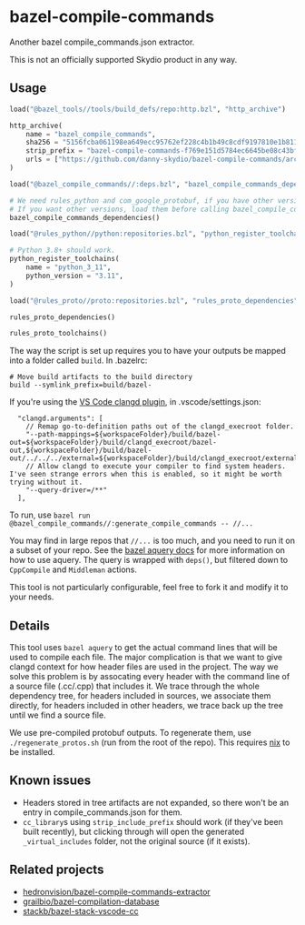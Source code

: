 # bazel-compile-commands
Another bazel compile_commands.json extractor.

This is not an officially supported Skydio product in any way.

## Usage
```python
load("@bazel_tools//tools/build_defs/repo:http.bzl", "http_archive")

http_archive(
    name = "bazel_compile_commands",
    sha256 = "5156fcba061198ea649ecc95762ef228c4b1b49c8cdf9197810e1b8112a1033a",
    strip_prefix = "bazel-compile-commands-f769e151d5784ec6645be08c43bf869acea800ef",
    urls = ["https://github.com/danny-skydio/bazel-compile-commands/archive/f769e151d5784ec6645be08c43bf869acea800ef.tar.gz"],
)

load("@bazel_compile_commands//:deps.bzl", "bazel_compile_commands_dependencies")

# We need rules_python and com_google_protobuf, if you have other versions it should be okay.
# If you want other versions, load them before calling bazel_compile_commands_dependencies!
bazel_compile_commands_dependencies()

load("@rules_python//python:repositories.bzl", "python_register_toolchains")

# Python 3.8+ should work.
python_register_toolchains(
    name = "python_3_11",
    python_version = "3.11",
)

load("@rules_proto//proto:repositories.bzl", "rules_proto_dependencies", "rules_proto_toolchains")

rules_proto_dependencies()

rules_proto_toolchains()
```

The way the script is set up requires you to have your outputs be mapped into a folder called `build`. In .bazelrc:
```
# Move build artifacts to the build directory
build --symlink_prefix=build/bazel-
```

If you're using the [VS Code clangd plugin](https://marketplace.visualstudio.com/items?itemName=llvm-vs-code-extensions.vscode-clangd), in .vscode/settings.json:
```
  "clangd.arguments": [
    // Remap go-to-definition paths out of the clangd_execroot folder.
    "--path-mappings=${workspaceFolder}/build/bazel-out=${workspaceFolder}/build/clangd_execroot/bazel-out,${workspaceFolder}/build/bazel-out/../../../external=${workspaceFolder}/build/clangd_execroot/external,${workspaceFolder}=${workspaceFolder}/build/clangd_execroot",
    // Allow clangd to execute your compiler to find system headers. I've seen strange errors when this is enabled, so it might be worth trying without it.
    "--query-driver=/**"
  ],
```

To run, use `bazel run @bazel_compile_commands//:generate_compile_commands -- //...`

You may find in large repos that `//...` is too much, and you need to run it on a subset of your repo.
See the [bazel aquery docs](https://bazel.build/query/aquery) for more information on how to use aquery.
The query is wrapped with `deps()`, but filtered down to `CppCompile` and `Middleman` actions.

This tool is not particularly configurable, feel free to fork it and modify it to your needs.

## Details

This tool uses `bazel aquery` to get the actual command lines that will be used to compile each file.
The major complication is that we want to give clangd context for how header files are used in the project.
The way we solve this problem is by assocating every header with the command line of a source file (.cc/.cpp) that includes it.
We trace through the whole dependency tree, for headers included in sources, we associate them directly, for headers included in other headers, we trace back up the tree until we find a source file.

We use pre-compiled protobuf outputs. To regenerate them, use `./regenerate_protos.sh` (run from the root of the repo).
This requires [nix](https://nixos.org/download) to be installed.

## Known issues

- Headers stored in tree artifacts are not expanded, so there won't be an entry in compile_commands.json for them.
- `cc_library`s using `strip_include_prefix` should work (if they've been built recently), but clicking through will open the generated `_virtual_includes` folder, not the original source (if it exists).

## Related projects

- [hedronvision/bazel-compile-commands-extractor](https://github.com/hedronvision/bazel-compile-commands-extractor)
- [grailbio/bazel-compilation-database](https://github.com/grailbio/bazel-compilation-database)
- [stackb/bazel-stack-vscode-cc](https://github.com/stackb/bazel-stack-vscode-cc)
